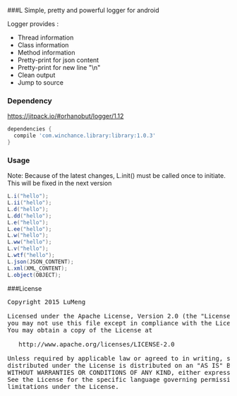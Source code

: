 ###L
Simple, pretty and powerful logger for android

Logger provides :
- Thread information
- Class information
- Method information
- Pretty-print for json content
- Pretty-print for new line "\n"
- Clean output
- Jump to source

### Dependency
https://jitpack.io/#orhanobut/logger/1.12

```groovy
dependencies {
  compile 'com.winchance.library:library:1.0.3'
}
```

### Usage
Note: Because of the latest changes, L.init() must be called once to initiate. This will be fixed in the next version

```java
L.i("hello");
L.ii("hello");
L.d("hello");
L.dd("hello");
L.e("hello");
L.ee("hello");
L.w("hello");
L.ww("hello");
L.v("hello");
L.wtf("hello");
L.json(JSON_CONTENT);
L.xml(XML_CONTENT);
L.object(OBJECT);
```

###License
<pre>
Copyright 2015 LuMeng

Licensed under the Apache License, Version 2.0 (the "License");
you may not use this file except in compliance with the License.
You may obtain a copy of the License at

   http://www.apache.org/licenses/LICENSE-2.0

Unless required by applicable law or agreed to in writing, software
distributed under the License is distributed on an "AS IS" BASIS,
WITHOUT WARRANTIES OR CONDITIONS OF ANY KIND, either express or implied.
See the License for the specific language governing permissions and
limitations under the License.
</pre>
